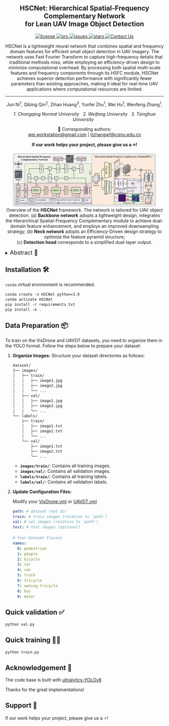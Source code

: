 <h2 align="center">
  HSCNet: Hierarchical Spatial-Frequency Complementary Network <br> for Lean UAV Image Object Detection
</h2>

<p align="center">
    <a href="https://github.com/CQNU-ZhangLab/HSCNet/blob/main/LICENSE">
        <img alt="license" src="https://img.shields.io/badge/license-AGPL--3.0-blue">
    </a>
    <a href="https://github.com/CQNU-ZhangLab/HSCNet/pulls">
        <img alt="prs" src="https://img.shields.io/github/issues-pr/CQNU-ZhangLab/HSCNet?style=rounded&color=red&label=PRs">
    </a>
    <a href="https://github.com/CQNU-ZhangLab/HSCNet/issues">
        <img alt="issues" src="https://img.shields.io/github/issues/CQNU-ZhangLab/HSCNet?color=olive&style=rounded">
    </a>
    <a href="https://github.com/CQNU-ZhangLab/HSCNet">
        <img alt="stars" src="https://img.shields.io/github/stars/CQNU-ZhangLab/HSCNet?kill_cache=1">
    </a>
    <a href="mailto:2023210516058@stu.cqnu.edu.cn">
        <img alt="Contact Us" src="https://img.shields.io/badge/Contact-Email-yellow">
    </a>
</p>

<p align="center">
    HSCNet is a lightweight neural network that combines spatial and frequency domain features for efficient small object detection in UAV imagery. The network uses Fast Fourier Transform to capture high-frequency details that traditional methods miss, while employing an efficiency-driven design to minimize computational overhead. By processing both spatial multi-scale features and frequency components through its HSFC module, HSCNet achieves superior detection performance with significantly fewer parameters than existing approaches, making it ideal for real-time UAV applications where computational resources are limited. 
</p>

---

<div align="center">
  Jun Ni<sup>1</sup>,
  Qibing Qin<sup>2</sup>,
  Zihan Huang<sup>3</sup>,
  Yunfei Zhu<sup>1</sup>, 
  Wei Hu<sup>1</sup>,
  Wenfeng Zhang<sup>1</sup>,
</div>

  
<p align="center">
<i>
1. Chongqing Normal University &nbsp; 2. Weifang University &nbsp; 3. Tsinghua University &nbsp
</i>
</p>

<p align="center">
  📧 Corresponding authors:<br>
  <a href="mailto:wei.workstation@gmail.com">wei.workstation@gmail.com</a> | <a href="mailto:itzhangwf@cqnu.edu.cn">itzhangwf@cqnu.edu.cn</a>
</p>



<p align="center">
<strong>If our work helps your project, please give us a ⭐!</strong>
</p>

<p align="center">
  <img src="figures.png" width=90%> <br>
  Overview of the <strong>HSCNet</strong> framework. The network is tailored for UAV object detection. (a) <strong>Backbone network</strong> adopts a lightweight design, integrates the Hierarchical Spatial-Frequency Complementary module to achieve dual-domain feature enhancement, and employs an improved downsampling strategy; (b) <strong>Neck network</strong> adopts an Efficiency-Driven design strategy to optimize the feature pyramid structure; <br> (c) <strong>Detection head</strong> corresponds to a simplified dual-layer output.
</p>

<details>
  <summary>
  <font size="+1">Abstract 📄</font>
  </summary>
Small object detection in aerial imagery faces challenges of insufficient pixel representation and complex backgrounds. Existing spatial domain methods have neglected critical texture features in the frequency domain and are constrained by excessive model parameters, thereby limiting their practical applicability. To alleviate these issues, we propose a novel Hierarchical Spatial-Frequency Complementary Network (HSCNet) tailored for efficient UAV object detection. The core innovation lies in the Hierarchical Spatial-Frequency Complementary (HSFC) module, which establishes multi-level explicit correlation mapping between frequency and spatial domains to effectively mitigate background feature confusion. Meanwhile, to address computational complexity challenges, we propose an Efficiency-Driven (ED) model design strategy that significantly compresses model parameters through redesigned downsampling and removal of structural redundancy. E.g., compared to the baseline on the VisDrone dataset, HSCNet-s achieves 13.1% improvement in APs while reducing parameters by 71.4%. 
</details>

## Installation 🛠️
`conda` virtual environment is recommended. 
```
conda create -n HSCNet python=3.9
conda activate HSCNet
pip install -r requirements.txt
pip install -e .
```
## Data Preparation 📦
To train on the VisDrone and UAVDT datasets, you need to organize them in the YOLO format. Follow the steps below to prepare your dataset:
1. **Organize Images:**
    Structure your dataset directories as follows:
    ```shell
    dataset/
    ├── images/
    │   ├── train/
    │   │   ├── image1.jpg
    │   │   ├── image2.jpg
    │   │   └── ...
    │   ├── val/
    │   │   ├── image1.jpg
    │   │   ├── image2.jpg
    │   │   └── ...
    └── labels/
        ├── train/
        │   ├── image1.txt
        │   ├── image2.txt
        │   └── ...
        └── val/
            ├── image1.txt
            ├── image2.txt
            └── ...
    ```
    - **`images/train/`**: Contains all training images.
    - **`images/val/`**: Contains all validation images.
    - **`labels/train/`**: Contains all training labels.
    - **`labels/val/`**: Contains all validation labels.

2. **Update Configuration Files:**

    Modify your [VisDrone.yml](https://github.com/CQNU-ZhangLab/SFFNet/blob/main/ultralytics/cfg/datasets/VisDrone.yaml) or [UAVDT.yml](https://github.com/CQNU-ZhangLab/SFFNet/blob/main/ultralytics/cfg/datasets/UAVDT.yaml)

    ```yaml
    path: # dataset root dir
    train: # train images (relative to 'path')  
    val: # val images (relative to 'path')  
    test: # test images (optional)  
    
    # Your Dataset Classes
    names:
      0: pedestrian
      1: people
      2: bicycle
      3: car
      4: van
      5: truck
      6: tricycle
      7: awning-tricycle
      8: bus
      9: motor

    ```



## Quick validation ✅
```
python val.py
```
## Quick training 🏋️‍♂️
```
python train.py
```
## Acknowledgement 🙏

The code base is built with [ultralytics-YOLOv8](https://github.com/ultralytics/ultralytics).

Thanks for the great implementations! 

## Support 🌟

If our work helps your project, please give us a ⭐!
